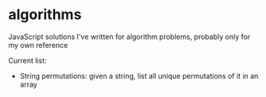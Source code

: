 # algorithms
JavaScript solutions I've written for algorithm problems, probably only for my own reference

Current list:
- String permutations: given a string, list all unique permutations of it in an array
